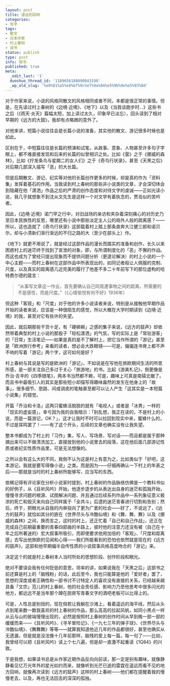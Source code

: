 ```yaml
---
layout: post
title: 遥远的回响
categories:
- 写字
tags:
- 散文
- 日本作家
- 村上春树
- 读书
status: publish
type: post
info: 简书
published: true
meta:
  _edit_last: '1'
  duoshuo_thread_id: '1189656188090843198'
  _wp_old_slug: '%e9%81%a5%e8%bf%9c%e7%9a%84%e5%9b%9e%e5%93%8d'
---
```



对于作家来说，小说的风格同散文的风格相同或者不同，本都是很正常的事情。但是，在先读过村上春树的《边境·近境》、《地下》以及《当我谈跑步时...》这些书之后（《雨天·炎天》篇幅太短，加上读过太久，印象早已淡忘），回头读到了相对早期的《远方的大鼓》，我却有点略微的意外了。

对他来讲，短篇小说往往会是长篇小说的准备，其实他的散文、游记很多时候也是如此。

区别在于，中短篇往往是长篇的预演和试笔，从故事、意象、人物甚至许多句子字眼上，都不难直接发现和后来的长篇的似曾相识之处。比如《萤》之于《挪威的森林》，比如《拧发条鸟与星期二的女人们》之于《奇鸟行状录》，甚至《天黑之后》对后期几部深入描写「恶」的大长篇。

但是后期散文、游记、纪实等对他的长篇创作更多的时候，却是真的作为「资料集」发挥着基石的作用。当我读到村上春树的那些非小说类的文章，才会深切体会到隐藏在他「潇洒」作品之后的严肃的创作态度和对待文字的虔诚——正如光读小说，我几乎就想象不到沈从文先生是这样一个对文学有着执念的，贾岛似的苦吟者。


因此，《边境·近境》诺门罕之行中，对旧战场的亲访和夹杂着深刻痛心的对历史乃至日本民族性的反思，哪里还有小说中那些淡定主人公的局外人般的疏离感？——所以，这也造就了《奇鸟行状录》这部载着村上踏上那条直奔大江健三郎和诺贝尔，却与小清新们渐行渐远的不归之路的大（至少在部头上）作。

《地下》就更不用说了，就是经过这部作品的漫长而踏实的准备和创作，长久以来困惑村上的迷茫终于找到了宣泄的对象，即，与所谓制度化的「恶」不懈的作战。而这也成为了曾经只提出现象而不提供问题分析（更遑论解决）的村上小说的一个中心主题——而村上春树在这部作品中所表现出的，如同记者般让人佩服的克制、尺度，以及真实的距离感几近完美的履行了他差不多二十年前写下的那位虚构的哈特费尔德的箴言：

> “从事写文章这一作业，首先要确认自己同周遭事物之间的距离，所需要的不是感性，而是尺度。”（《心情愉悦有何不好》1936年）

但这种「客观」和「尺度」对于他的许多小说读者来说，特别是从接触他早期作品开始的读者来说，应该是一种很陌生的感觉，所以大概在大学时期读到《边境·近境》的我，甚至对它有些许的失望。

因此，就后期那些干货十足，有「硬梆梆」之感的集子来说，《远方的鼓声》却依然带着典型的村上小说的那股子「轻松潇洒」的气氛，写的实际上是「常驻游客」的「日常」生活笔记——如果是真的是不了解村上，把它当作所谓的「游记」甚至是「欧洲旅行参考」来看的读者，想必会大跌眼镜——可是，偏偏连书脊上都不声不响的写着「游记」两个字，这可如何是好？

村上春树与其说是写的是欧洲的「游记」，不如说是在写他在旅欧期间生活的所思所感，是一部关注自己多过于关心「旅游地」的书。比起《游美札记》，倒更像是乔治·吉辛的《四季随笔》，两本书当然都不赖，可是，趣味上可真是南辕北辙了。而且书中最吸引人的其实是那些短小却描写得趣味盎然的发生在他身上的「故事」，很多细节、思路、间或调皮的笔触甚至都可以让人产生「这其实是一本短篇小说集」的错觉。

开篇「乔治和卡洛」这两只蜜蜂活脱脱的就有「电视人」或者是「冰男」一样的「现实的虚妄感」，幸亏因为我的自我暗示：「别乱想，我正在读的，不是村上的小说，而是一篇游记，OK？」，这才让我时不时可以拉回到现实中来，蜜蜂什么的，不过是耳鸣罢了！——有了这个开头，后续的文章也确实没有让我失望。

整本书都成为了村上的「习作」集，写人、写场景、写对话——而且都是属于那种摘出来可以不做清洗加工，直接放到他的小说里去的段落，这在他后面几部游记性质或者纪实性质作品里，可是无法想像的。

之所以会有这么大的不同，我倒不认为这是村上有意为之，比如类似于「好吧，这本游记，我就是要写得像小说」之类。而是因为——仔细再确认一下村上的年表之后——那就是当时的村上春树所能够写，应当写的东西。

依稀记得有评论家在分析小说家时提到，村上春树的作品脉络仿佛是一个教科书似的好例子，从《且听风吟》开始，他逐步逐步的从表达出自身的迷茫和孤独开始，慢慢寻求问题的根源、试图解决问题、并且通过后续系列作品中一系列象征意义极浓的死亡和毁灭来向自己同样属于「全共斗」后遗的迷茫青春进行切割和告别；然后，终于，把眼光从自我的内审投向了更为广袤的社会——好了，不说远了，《远方的鼓声》就恰如其分的嵌在《世界尽头与冷酷仙境》和《舞、舞、舞》以及《挪威的森林》之间，换而言之，这时的村上，还正忙着「自己和自己作战」，还正在完成自己前期最重要的青春四部曲的半路上，彼时他的注意力还没有被（自己在十年之后所著迷的）宏大叙事所吸引，而即使要求他用加倍的「客观」、「尺度和距离感」去写出他旅欧的见闻和心得——我们所能看到的恐怕也依然就是现在的《远方的鼓声》，这部和他早期偏半自传性质的小说叙事风格高度吻合的「游记」来。

决定这个的就是村上春树本人当时所处的思想阶段、创作阶段和眼光。

绝对不要误会我有任何贬低的意思，坦率的讲，如果说我在「天黑之后」这部书之前还算是村上的「脑残粉」的话，此后至今，我也只能算是他的「爱好者」罢了，思想的深度或者正确性和一部书讨不讨特定人的喜欢没有直接的关系，已经越来越具备「文宗」范儿的村上春树，他的社会责任感、影响力乃至他思考中很多闪光的地方，都远远不是当年那个蹲在厨房写青春文字的酒吧老板可以比得上的。

可是，人性总是别扭的，现在倘若让我躺在沙滩上，看着遥远的海平线，然后从头点到尾来数一数我喜欢的村上春树的作品，那么高高的拉起风帆，如同小黑点一样从云与山的彼端慢慢出现的，必然是按照村上春树的创作时间从早到晚一部一部的缓缓而来——《且听风吟》、《寻羊冒险记》、《一九七三年的弹子球》、《世界尽头与冷酷仙境》、《舞舞舞》等等——就算我知道他近几年的作品都很好，甚至也确实从无遗漏，但是就是没法像十几年前那样，脑残的爱上每一篇，每一句了——比如，我曾经可以把《且听风吟》读上个七八遍，但是却一直激不起重读《1Q84》的兴致。

于是我想，如果读书总是从作家近期作品反向向前读，那一定是别有趣味，就像静静看见亿万光年外的星光如约而来，就像听到光芒已逝的雷霆在遥远而看不见的地方回响，就像再次读到《远方的鼓声》这样的村上春树——他们都在提醒着我的慢慢老去，以及，再也无法回去的深深的孤独。

